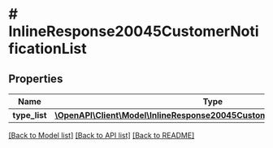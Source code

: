 # # InlineResponse20045CustomerNotificationList

## Properties

Name | Type | Description | Notes
------------ | ------------- | ------------- | -------------
**type_list** | [**\OpenAPI\Client\Model\InlineResponse20045CustomerNotificationListTypeList**](InlineResponse20045CustomerNotificationListTypeList.md) |  | [optional]

[[Back to Model list]](../../README.md#models) [[Back to API list]](../../README.md#endpoints) [[Back to README]](../../README.md)

